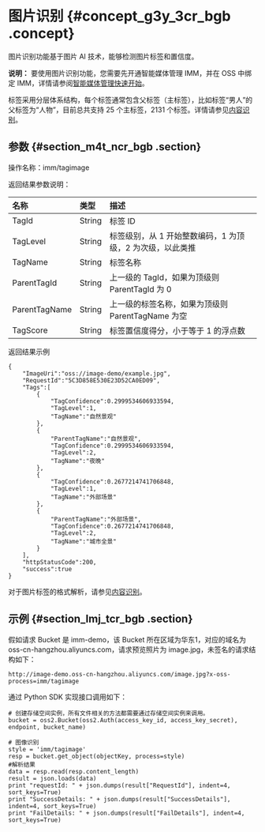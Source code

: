 # 图片识别 {#concept_g3y_3cr_bgb .concept}

图片识别功能基于图片 AI 技术，能够检测图片标签和置信度。

**说明：** 要使用图片识别功能，您需要先开通智能媒体管理 IMM，并在 OSS 中绑定 IMM，详情请参阅[智能媒体管理快速开始](cn.zh-CN/数据处理/智能媒体管理（IMM）/快速开始.md#)。

标签采用分层体系结构，每个标签通常包含父标签（主标签），比如标签“男人”的父标签为“人物”，目前总共支持 25 个主标签，2131 个标签。详情请参见[内容识别](https://help.aliyun.com/document_detail/64791.html)。

## 参数 {#section_m4t_ncr_bgb .section}

操作名称：imm/tagimage

返回结果参数说明：

|名称|类型|描述|
|:-|:-|:-|
|TagId|String|标签 ID|
|TagLevel|String|标签级别，从 1 开始整数编码，1 为顶级，2 为次级，以此类推|
|TagName|String|标签名称|
|ParentTagId|String|上一级的 TagId，如果为顶级则 ParentTagId 为 0|
|ParentTagName|String|上一级的标签名称，如果为顶级则 ParentTagName 为空|
|TagScore|String|标签置信度得分，小于等于 1 的浮点数|

返回结果示例

```
{
    "ImageUri":"oss://image-demo/example.jpg",
    "RequestId":"5C3D858E530E23D52CA0ED09",
    "Tags":[
        {
            "TagConfidence":0.2999534606933594,
            "TagLevel":1,
            "TagName":"自然景观"
        },
        {
            "ParentTagName":"自然景观",
            "TagConfidence":0.2999534606933594,
            "TagLevel":2,
            "TagName":"夜晚"
        },
        {
            "TagConfidence":0.2677214741706848,
            "TagLevel":1,
            "TagName":"外部场景"
        },
        {
            "ParentTagName":"外部场景",
            "TagConfidence":0.2677214741706848,
            "TagLevel":2,
            "TagName":"城市全景"
        }
    ],
    "httpStatusCode":200,
    "success":true
}
```

对于图片标签的格式解析，请参见[内容识别](https://help.aliyun.com/document_detail/64791.html)。

## 示例 {#section_lmj_tcr_bgb .section}

假如请求 Bucket 是 imm-demo，该 Bucket 所在区域为华东1，对应的域名为 oss-cn-hangzhou.aliyuncs.com，请求预览照片为 image.jpg，未签名的请求结构如下：

```
http://image-demo.oss-cn-hangzhou.aliyuncs.com/image.jpg?x-oss-process=imm/tagimage
```

通过 Python SDK 实现接口调用如下：

```
# 创建存储空间实例，所有文件相关的方法都需要通过存储空间实例来调用。
bucket = oss2.Bucket(oss2.Auth(access_key_id, access_key_secret), endpoint, bucket_name)

# 图像识别
style = 'imm/tagimage'
resp = bucket.get_object(objectKey, process=style)
#解析结果
data = resp.read(resp.content_length)
result = json.loads(data)
print "requestId: " + json.dumps(result["RequestId"], indent=4, sort_keys=True)
print "SuccessDetails: " + json.dumps(result["SuccessDetails"], indent=4, sort_keys=True)
print "FailDetails: " + json.dumps(result["FailDetails"], indent=4, sort_keys=True)
```

